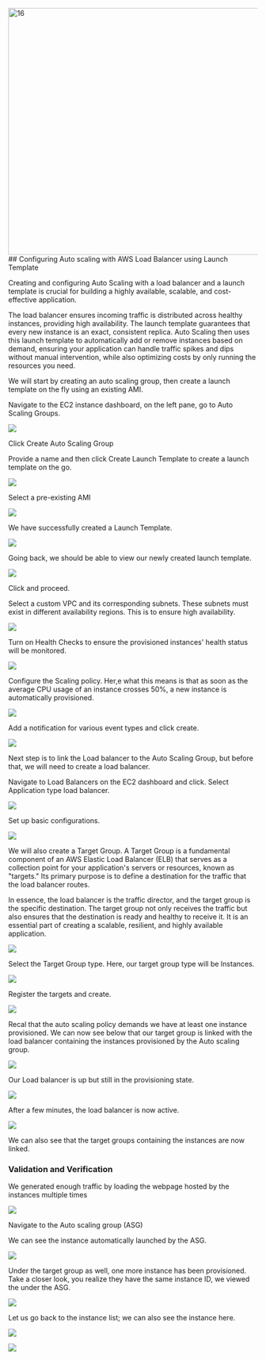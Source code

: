 <img width="1091" height="498" alt="16" src="https://github.com/user-attachments/assets/68b48cb0-9d5e-471f-ac66-1a890880ce27" />## Configuring Auto scaling with AWS Load Balancer using Launch Template

Creating and configuring Auto Scaling with a load balancer and a launch template is crucial for building a highly available, scalable, and cost-effective application.

The load balancer ensures incoming traffic is distributed across healthy instances, providing high availability. The launch template guarantees that every new instance is an exact, consistent replica. Auto Scaling then uses this launch template to automatically add or remove instances based on demand, ensuring your application can handle traffic spikes and dips without manual intervention, while also optimizing costs by only running the resources you need.

We will start by creating an auto scaling group, then create a launch template on the fly using an existing AMI.

Navigate to the EC2 instance dashboard, on the left pane, go to Auto Scaling Groups.

![](./Img17/9.png)

Click Create Auto Scaling Group

Provide a name and then click Create Launch Template to create a launch template on the go. 

![](./Img17/10.png)

Select a pre-existing AMI 

![](./Img17/11.png)

We have successfully created a Launch Template. 

![](./Img17/12.png)

Going back, we should be able to view our newly created launch template. 

![](./Img17/13.png)

Click and proceed.

Select a custom VPC and its corresponding subnets. These subnets must exist in different availability regions. This is to ensure high availability. 

![](./Img17/14.png)

Turn on Health Checks to ensure the provisioned instances' health status will be monitored.

![](./Img17/15.png)

Configure the Scaling policy. Her,e what this means is that as soon as the average CPU usage of an instance crosses 50%, a new instance is automatically provisioned.

![](./Img17/16.png)

Add a notification for various event types and click create. 

![](./Img17/17.png)

Next step is to link the Load balancer to the Auto Scaling Group, but before that, we will need to create a load balancer.

Navigate to Load Balancers on the EC2 dashboard and click.
 Select Application type load balancer.

 ![](./Img17/4.png)

 Set up basic configurations.

  ![](./Img17/4a.png)

  We will also create a Target Group.
  A Target Group is a fundamental component of an AWS Elastic Load Balancer (ELB) that serves as a collection point for your application's servers or resources, known as "targets." Its primary purpose is to define a destination for the traffic that the load balancer routes. 
  
  In essence, the load balancer is the traffic director, and the target group is the specific destination. The target group not only receives the traffic but also ensures that the destination is ready and healthy to receive it. It is an essential part of creating a scalable, resilient, and highly available application.


![](./Img17/5.png)

Select the Target Group type. Here, our target group type will be Instances.


![](./Img17/6.png)

Register the targets and create.

![](./Img17/6a.png)

Recal that the auto scaling policy demands we have at least one instance provisioned. We can now see below that our target group is linked with the load balancer containing the instances provisioned by the Auto scaling group. 

![](./Img17/6b.png)

Our Load balancer is up but still in the provisioning state. 


![](./Img17/7.png)

After a few minutes, the load balancer is now active. 

![](./Img17/8.png)

We can also see that the target groups containing the instances are now linked.

### Validation and Verification

We generated enough traffic by loading the webpage hosted by the instances multiple times

![](./Img17/21.png)


Navigate to the Auto scaling group (ASG)

We can see the instance automatically launched by the ASG.

![](./Img17/18.png)

Under the target group as well, one more instance has been provisioned. Take a closer look, you realize they have the same instance ID, we viewed the under the ASG.

![](./Img17/19.png)

Let us go back to the instance list; we can also see the instance here. 

![](./Img17/20.png)








































![](./Img17/9.pnccccscscg)

